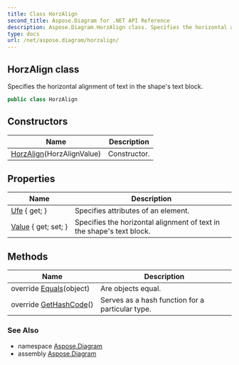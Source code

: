 ```yaml
---
title: Class HorzAlign
second_title: Aspose.Diagram for .NET API Reference
description: Aspose.Diagram.HorzAlign class. Specifies the horizontal alignment of text in the shapes text block
type: docs
url: /net/aspose.diagram/horzalign/
---
```

## HorzAlign class

Specifies the horizontal alignment of text in the shape's text block.

```csharp
public class HorzAlign
```

## Constructors

| Name | Description |
| --- | --- |
| [HorzAlign](horzalign/)(HorzAlignValue) | Constructor. |

## Properties

| Name | Description |
| --- | --- |
| [Ufe](../../aspose.diagram/horzalign/ufe/) { get; } | Specifies attributes of an element. |
| [Value](../../aspose.diagram/horzalign/value/) { get; set; } | Specifies the horizontal alignment of text in the shape's text block. |

## Methods

| Name | Description |
| --- | --- |
| override [Equals](../../aspose.diagram/horzalign/equals/)(object) | Are objects equal. |
| override [GetHashCode](../../aspose.diagram/horzalign/gethashcode/)() | Serves as a hash function for a particular type. |

### See Also

* namespace [Aspose.Diagram](../../aspose.diagram/)
* assembly [Aspose.Diagram](../../)


